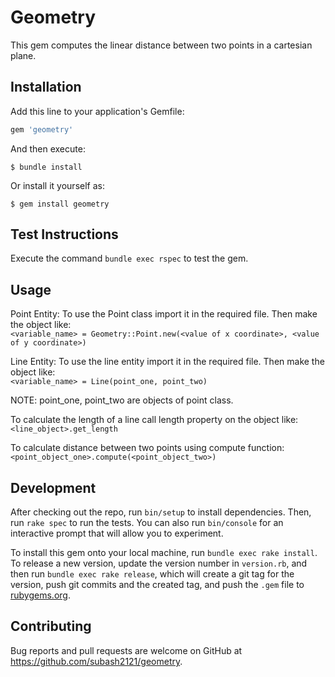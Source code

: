# Geometry

This gem computes the linear distance between two points in a cartesian plane.

## Installation

Add this line to your application's Gemfile:

```ruby
gem 'geometry'
```

And then execute:

    $ bundle install

Or install it yourself as:

    $ gem install geometry

## Test Instructions

Execute the command `bundle exec rspec` to test the gem.

## Usage

Point Entity:
To use the Point class import it in the required file. Then make the object like:<br>
`<variable_name> = Geometry::Point.new(<value of x coordinate>, <value of y coordinate>)`

Line Entity: To use the line entity import it in the required file. Then make the object like:<br>
`<variable_name> = Line(point_one, point_two)`

NOTE: point_one, point_two are objects of point class.

To calculate the length of a line call length property on the object like:<br>
`<line_object>.get_length`

To calculate distance between two points using compute function:<br>
`<point_object_one>.compute(<point_object_two>)`

## Development

After checking out the repo, run `bin/setup` to install dependencies. Then, run `rake spec` to run the tests. You can also run `bin/console` for an interactive prompt that will allow you to experiment.

To install this gem onto your local machine, run `bundle exec rake install`. To release a new version, update the version number in `version.rb`, and then run `bundle exec rake release`, which will create a git tag for the version, push git commits and the created tag, and push the `.gem` file to [rubygems.org](https://rubygems.org).

## Contributing

Bug reports and pull requests are welcome on GitHub at https://github.com/subash2121/geometry.
